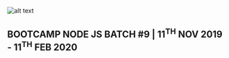 ![alt text](https://pbs.twimg.com/profile_images/1142689238170738688/D3SOTvOh_400x400.jpg "Logo Praxis Academy")
## BOOTCAMP NODE JS BATCH #9 | 11<sup>TH</sup> NOV 2019 - 11<sup>TH</sup> FEB 2020
